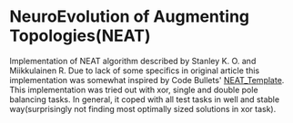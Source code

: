 #  NeuroEvolution of Augmenting Topologies(NEAT)
Implementation of NEAT algorithm described by Stanley K. O. and Miikkulainen R. Due to lack of some specifics in original article this implementation was somewhat inspired by Code Bullets' [NEAT_Template](https://github.com/Code-Bullet/NEAT_Template). This implementation was tried out with xor, single and double pole balancing tasks. In general, it coped with all test tasks in well and stable way(surprisingly not finding most optimally sized solutions in xor task).
